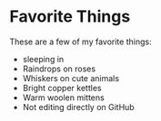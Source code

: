 # Favorite Things

These are a few of my favorite things:

- sleeping in
- Raindrops on roses
- Whiskers on cute animals
- Bright copper kettles
- Warm woolen mittens
- Not editing directly on GitHub
